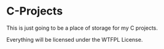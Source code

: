 # C-Projects

This is just going to be a place of storage for my C projects.

Everything will be licensed under the WTFPL License.
